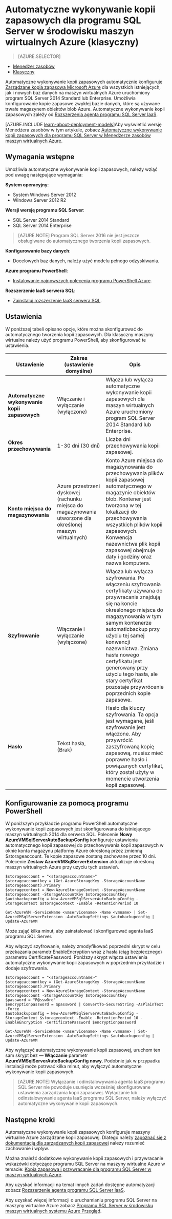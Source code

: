 <properties
    pageTitle="Automatyczne wykonywanie kopii zapasowych dla maszyn wirtualnych programu SQL Server (klasyczny) | Microsoft Azure"
    description="W tym artykule wyjaśniono funkcji automatycznego kopia zapasowa dla programu SQL Server uruchomiony w Azure maszyn wirtualnych za pomocą Menedżera zasobów. "
    services="virtual-machines-windows"
    documentationCenter="na"
    authors="rothja"
    manager="jhubbard"
    editor=""
    tags="azure-service-management" />
<tags
    ms.service="virtual-machines-windows"
    ms.devlang="na"
    ms.topic="article"
    ms.tgt_pltfrm="vm-windows-sql-server"
    ms.workload="infrastructure-services"
    ms.date="09/26/2016"
    ms.author="jroth" />

# <a name="automated-backup-for-sql-server-in-azure-virtual-machines-classic"></a>Automatyczne wykonywanie kopii zapasowych dla programu SQL Server w środowisku maszyn wirtualnych Azure (klasyczny)

> [AZURE.SELECTOR]
- [Menedżer zasobów](virtual-machines-windows-sql-automated-backup.md)
- [Klasyczny](virtual-machines-windows-classic-sql-automated-backup.md)

Automatyczne wykonywanie kopii zapasowych automatycznie konfiguruje [Zarządzane kopia zapasowa Microsoft Azure](https://msdn.microsoft.com/library/dn449496.aspx) dla wszystkich istniejących, jak i nowych baz danych na maszyn wirtualnych Azure uruchomiony program SQL Server 2014 Standard lub Enterprise. Umożliwia konfigurowanie kopie zapasowe zwykłej bazie danych, które są używane trwałe magazynem obiektów blob Azure. Automatyczne wykonywanie kopii zapasowych zależy od [Rozszerzenia agenta programu SQL Server IaaS](virtual-machines-windows-classic-sql-server-agent-extension.md).

[AZURE.INCLUDE [learn-about-deployment-models](../../includes/learn-about-deployment-models-classic-include.md)]Aby wyświetlić wersję Menedżera zasobów w tym artykule, zobacz [Automatyczne wykonywanie kopii zapasowych dla programu SQL Server w Menedżerze zasobów maszyn wirtualnych Azure](virtual-machines-windows-sql-automated-backup.md).

## <a name="prerequisites"></a>Wymagania wstępne

Umożliwia automatyczne wykonywanie kopii zapasowych, należy wziąć pod uwagę następujące wymagania:

**System operacyjny**:

- System Windows Server 2012
- Windows Server 2012 R2

**Wersji wersję programu SQL Server**:

- SQL Server 2014 Standard
- SQL Server 2014 Enterprise

>[AZURE.NOTE] Program SQL Server 2016 nie jest jeszcze obsługiwane do automatycznego tworzenia kopii zapasowych.

**Konfigurowanie bazy danych**:

- Docelowych baz danych, należy użyć modelu pełnego odzyskiwania.

**Azure programu PowerShell**:

- [Instalowanie najnowszych polecenia programu PowerShell Azure](../powershell-install-configure.md).

**Rozszerzenie IaaS serwera SQL**:

- [Zainstaluj rozszerzenie IaaS serwera SQL](virtual-machines-windows-classic-sql-server-agent-extension.md).

## <a name="settings"></a>Ustawienia

W poniższej tabeli opisano opcje, które można skonfigurować do automatycznego tworzenia kopii zapasowych. Dla klasyczny maszyny wirtualne należy użyć programu PowerShell, aby skonfigurować te ustawienia.

|Ustawienie|Zakres (ustawienie domyślne)|Opis|
|---|---|---|
|**Automatyczne wykonywanie kopii zapasowych**|Włączanie i wyłączanie (wyłączone)|Włącza lub wyłącza automatyczne wykonywanie kopii zapasowych dla maszyn wirtualnych Azure uruchomiony program SQL Server 2014 Standard lub Enterprise.|
|**Okres przechowywania**|1-30 dni (30 dni)|Liczba dni przechowywania kopii zapasowej.|
|**Konto miejsca do magazynowania**|Azure przestrzeni dyskowej (rachunku miejsca do magazynowania utworzone dla określonej maszyn wirtualnych)|Konto Azure miejsca do magazynowania do przechowywania plików kopii zapasowej automatycznego w magazynie obiektów blob. Kontener jest tworzona w tej lokalizacji do przechowywania wszystkich plików kopii zapasowych. Konwencja nazewnictwa plik kopii zapasowej obejmuje daty i godziny oraz nazwa komputera.|
|**Szyfrowanie**|Włączanie i wyłączanie (wyłączone)|Włącza lub wyłącza szyfrowania. Po włączeniu szyfrowania certyfikaty używana do przywracania znajdują się na koncie określonego miejsca do magazynowania w tym samym kontenerze automaticbackup przy użyciu tej samej konwencji nazewnictwa. Zmiana hasła nowego certyfikatu jest generowany przy użyciu tego hasła, ale stary certyfikat pozostaje przywrócenie poprzednich kopie zapasowe.|
|**Hasło**|Tekst hasła, (Brak)|Hasło dla kluczy szyfrowania. Ta opcja jest wymagane, jeśli szyfrowanie jest włączone. Aby przywrócić zaszyfrowaną kopię zapasową, musisz mieć poprawne hasło i powiązanych certyfikat, który został użyty w momencie utworzenia kopii zapasowej.|

## <a name="configuration-with-powershell"></a>Konfigurowanie za pomocą programu PowerShell

W poniższym przykładzie programu PowerShell automatyczne wykonywanie kopii zapasowych jest skonfigurowana do istniejącego maszyn wirtualnych 2014 dla serwera SQL. Polecenie **Nowy AzureVMSqlServerAutoBackupConfig** konfiguruje ustawienia automatycznego kopii zapasowej do przechowywania kopii zapasowych w oknie konta magazynu platformy Azure określoną przez zmienną $storageaccount. Te kopie zapasowe zostaną zachowane przez 10 dni. Polecenie **Zestaw AzureVMSqlServerExtension** aktualizuje określoną maszyn wirtualnych Azure przy użyciu tych ustawień.

    $storageaccount = "<storageaccountname>"
    $storageaccountkey = (Get-AzureStorageKey -StorageAccountName $storageaccount).Primary
    $storagecontext = New-AzureStorageContext -StorageAccountName $storageaccount -StorageAccountKey $storageaccountkey
    $autobackupconfig = New-AzureVMSqlServerAutoBackupConfig -StorageContext $storagecontext -Enable -RetentionPeriod 10

    Get-AzureVM -ServiceName <vmservicename> -Name <vmname> | Set-AzureVMSqlServerExtension -AutoBackupSettings $autobackupconfig | Update-AzureVM

Może zająć kilka minut, aby zainstalować i skonfigurować agenta IaaS programu SQL Server.

Aby włączyć szyfrowanie, należy zmodyfikować poprzedni skrypt w celu przekazania parametr EnableEncryption wraz z hasła (ciąg bezpiecznego) parametru CertificatePassword. Poniższy skrypt włącza ustawienia automatyczne wykonywanie kopii zapasowych w poprzednim przykładzie i dodaje szyfrowania.

    $storageaccount = "<storageaccountname>"
    $storageaccountkey = (Get-AzureStorageKey -StorageAccountName $storageaccount).Primary
    $storagecontext = New-AzureStorageContext -StorageAccountName $storageaccount -StorageAccountKey $storageaccountkey
    $password = "P@ssw0rd"
    $encryptionpassword = $password | ConvertTo-SecureString -AsPlainText -Force  
    $autobackupconfig = New-AzureVMSqlServerAutoBackupConfig -StorageContext $storagecontext -Enable -RetentionPeriod 10 -EnableEncryption -CertificatePassword $encryptionpassword

    Get-AzureVM -ServiceName <vmservicename> -Name <vmname> | Set-AzureVMSqlServerExtension -AutoBackupSettings $autobackupconfig | Update-AzureVM

Aby wyłączyć automatyczne wykonywanie kopii zapasowej, uruchom ten sam skrypt bez **— Włączanie** parametr **AzureVMSqlServerAutoBackupConfig nowy**. Podobnie jak w przypadku instalacji może potrwać kilka minut, aby wyłączyć automatyczne wykonywanie kopii zapasowych.

>[AZURE.NOTE] Wyłączanie i odinstalowywania agenta IaaS programu SQL Server nie powoduje usunięcia wcześniej skonfigurowane ustawienia zarządzania kopii zapasowej. Wyłączanie lub odinstalowywanie agenta IaaS programu SQL Server, należy wyłączyć automatyczne wykonywanie kopii zapasowych.

## <a name="next-steps"></a>Następne kroki

Automatyczne wykonywanie kopii zapasowych konfiguruje maszyny wirtualne Azure zarządzane kopii zapasowej. Dlatego należy [zapoznać się z dokumentacją dla zarządzanych kopii zapasowej](https://msdn.microsoft.com/library/dn449496.aspx) należy rozumieć zachowanie i wpływ.

Można znaleźć dodatkowe wykonywanie kopii zapasowych i przywracanie wskazówki dotyczące programu SQL Server na maszyny wirtualne Azure w temacie: [Kopia zapasowa i przywracanie dla programu SQL Server w maszyn wirtualnych Azure](virtual-machines-windows-sql-backup-recovery.md).

Aby uzyskać informacji na temat innych zadań dostępne automatyzacji zobacz [Rozszerzenie agenta programu SQL Server IaaS](virtual-machines-windows-classic-sql-server-agent-extension.md).

Aby uzyskać więcej informacji o uruchamianiu programu SQL Server na maszyny wirtualne Azure zobacz [Programu SQL Server w środowisku maszyn wirtualnych systemu Azure Przegląd](virtual-machines-windows-sql-server-iaas-overview.md).
